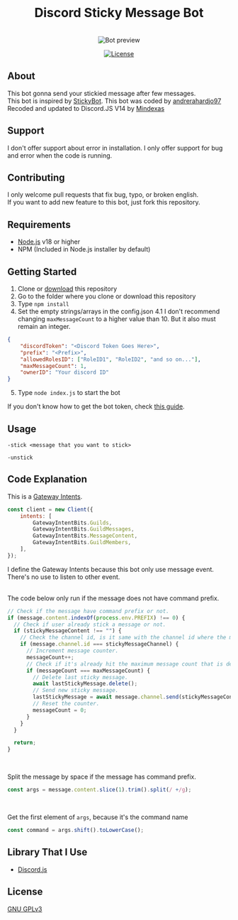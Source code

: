 <div align="center">
  <br />
    <h1>Discord Sticky Message Bot</h1>
  <br />
  <img src="https://i.imgur.com/AmOmZKK.gif" alt="Bot preview" />
  <p>
    <a href="https://www.gnu.org/licenses/gpl-3.0.en.html"><img src="https://img.shields.io/badge/License-GPLv3-blue.svg" alt="License" /></a>
  </p>
</div>

## About

This bot gonna send your stickied message after few messages.
<br />
This bot is inspired by [StickyBot](https://top.gg/bot/628400349979344919).
This bot was coded by [andrerahardjo97](https://github.com/andrerahardjo97/)
Recoded and updated to Discord.JS V14 by [Mindexas](https://github.com/Mindexas)

## Support

I don't offer support about error in installation. I only offer support for bug and error when the code is running.

## Contributing

I only welcome pull requests that fix bug, typo, or broken english. <br />
If you want to add new feature to this bot, just fork this repository.

## Requirements

- [Node.js](https://nodejs.org) v18 or higher
- NPM (Included in Node.js installer by default)

## Getting Started

1. Clone or [download](https://github.com/Mindexas/Discord-StickyMessage/releases) this repository
2. Go to the folder where you clone or download this repository
3. Type `npm install`
4. Set the empty strings/arrays in the config.json
4.1 I don't recommend changing `maxMessageCount` to a higher value than 10. But it also must remain an integer.
```json
{
    "discordToken": "<Discord Token Goes Here>",
    "prefix": "<Prefix>",
    "allowedRolesID": ["RoleID1", "RoleID2", "and so on..."],
    "maxMessageCount": 1,
    "ownerID": "Your discord ID"
}
```
5. Type `node index.js` to start the bot

If you don't know how to get the bot token, check [this guide](https://anidiots.guide/getting-started/getting-started-long-version).

## Usage

```
-stick <message that you want to stick>

-unstick
```

## Code Explanation

This is a [Gateway Intents](https://discord.com/developers/docs/topics/gateway#gateway-intents).
```javascript
const client = new Client({
	intents: [
		GatewayIntentBits.Guilds,
		GatewayIntentBits.GuildMessages,
		GatewayIntentBits.MessageContent,
		GatewayIntentBits.GuildMembers,
	],
});
```
I define the Gateway Intents because this bot only use message event. There's no use to listen to other event.
<br />
<br />

The code below only run if the message does not have command prefix.
```javascript
// Check if the message have command prefix or not.
if (message.content.indexOf(process.env.PREFIX) !== 0) {
  // Check if user already stick a message or not.
  if (stickyMessageContent !== "") {
    // Check the channel id, is it same with the channel id where the message is stickied.
    if (message.channel.id === stickyMessageChannel) {
      // Increment message counter.
      messageCount++;
      // Check if it's already hit the maximum message count that is defined.
      if (messageCount === maxMessageCount) {
        // Delete last sticky message.
        await lastStickyMessage.delete();
        // Send new sticky message.
        lastStickyMessage = await message.channel.send(stickyMessageContent);
        // Reset the counter.
        messageCount = 0;
      }
    }
  }

  return;
}
```
<br />

Split the message by space if the message has command prefix.
```javascript
const args = message.content.slice(1).trim().split(/ +/g);
```
<br />

Get the first element of `args`, because it's the command name
```javascript
const command = args.shift().toLowerCase();
```

## Library That I Use

- [Discord.js](https://github.com/discordjs/discord.js)

## License

[GNU GPLv3](https://choosealicense.com/licenses/gpl-3.0/)
